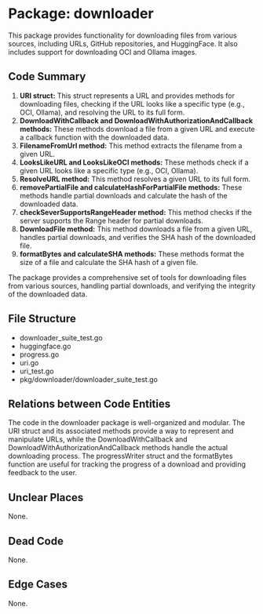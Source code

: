 # Package: downloader

This package provides functionality for downloading files from various sources, including URLs, GitHub repositories, and HuggingFace. It also includes support for downloading OCI and Ollama images.

## Code Summary

1. **URI struct:** This struct represents a URL and provides methods for downloading files, checking if the URL looks like a specific type (e.g., OCI, Ollama), and resolving the URL to its full form.
2. **DownloadWithCallback and DownloadWithAuthorizationAndCallback methods:** These methods download a file from a given URL and execute a callback function with the downloaded data.
3. **FilenameFromUrl method:** This method extracts the filename from a given URL.
4. **LooksLikeURL and LooksLikeOCI methods:** These methods check if a given URL looks like a specific type (e.g., OCI, Ollama).
5. **ResolveURL method:** This method resolves a given URL to its full form.
6. **removePartialFile and calculateHashForPartialFile methods:** These methods handle partial downloads and calculate the hash of the downloaded data.
7. **checkSeverSupportsRangeHeader method:** This method checks if the server supports the Range header for partial downloads.
8. **DownloadFile method:** This method downloads a file from a given URL, handles partial downloads, and verifies the SHA hash of the downloaded file.
9. **formatBytes and calculateSHA methods:** These methods format the size of a file and calculate the SHA hash of a given file.

The package provides a comprehensive set of tools for downloading files from various sources, handling partial downloads, and verifying the integrity of the downloaded data.

## File Structure

- downloader_suite_test.go
- huggingface.go
- progress.go
- uri.go
- uri_test.go
- pkg/downloader/downloader_suite_test.go

## Relations between Code Entities

The code in the downloader package is well-organized and modular. The URI struct and its associated methods provide a way to represent and manipulate URLs, while the DownloadWithCallback and DownloadWithAuthorizationAndCallback methods handle the actual downloading process. The progressWriter struct and the formatBytes function are useful for tracking the progress of a download and providing feedback to the user.

## Unclear Places

None.

## Dead Code

None.

## Edge Cases

None.

